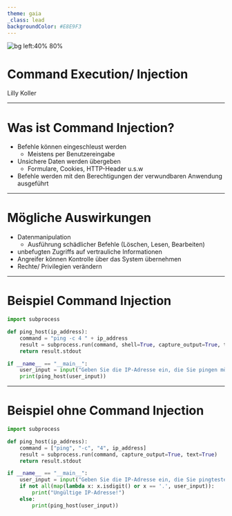 ```yaml
---
theme: gaia
_class: lead
backgroundColor: #E8E9F3
---
```

<style scoped>
  @import url('styles.css');
</style>

![bg left:40% 80%](https://iosec.in/wp-content/uploads/2018/01/command_injection-a0cfd67725c30fb75f4716b3cd123c76.png)

# Command Execution/ Injection

Lilly Koller

---

# Was ist Command Injection?

- Befehle können eingeschleust werden
    - Meistens per Benutzereingabe
- Unsichere Daten werden übergeben
  - Formulare, Cookies, HTTP-Header u.s.w
- Befehle werden mit den Berechtigungen der verwundbaren Anwendung ausgeführt

---

# Mögliche Auswirkungen

- Datenmanipulation
    - Ausführung schädlicher Befehle (Löschen, Lesen, Bearbeiten) 
- unbefugten Zugriffs auf vertrauliche Informationen
- Angreifer können Kontrolle über das System übernehmen
- Rechte/ Privilegien verändern

---

# Beispiel Command Injection

```python
import subprocess

def ping_host(ip_address):
    command = "ping -c 4 " + ip_address
    result = subprocess.run(command, shell=True, capture_output=True, text=True)
    return result.stdout

if __name__ == "__main__":
    user_input = input("Geben Sie die IP-Adresse ein, die Sie pingen möchten: ")
    print(ping_host(user_input))
```

---

# Beispiel ohne Command Injection

```python
import subprocess

def ping_host(ip_address):
    command = ["ping", "-c", "4", ip_address]
    result = subprocess.run(command, capture_output=True, text=True)
    return result.stdout

if __name__ == "__main__":
    user_input = input("Geben Sie die IP-Adresse ein, die Sie pingtesten möchten: ")
    if not all(map(lambda x: x.isdigit() or x == '.', user_input)):
        print("Ungültige IP-Adresse!")
    else:
        print(ping_host(user_input))
```

